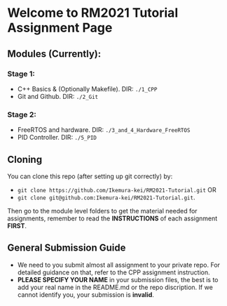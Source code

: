 # Welcome to RM2021 Tutorial Assignment Page

## Modules (Currently):
### Stage 1:
* C++ Basics & (Optionally Makefile). DIR: `./1_CPP`
* Git and Github. DIR: `./2_Git`

### Stage 2:
* FreeRTOS and hardware. DIR: `./3_and_4_Hardware_FreeRTOS`
* PID Controller. DIR: `./5_PID`
## Cloning
You can clone this repo (after setting up git correctly) by:
* `git clone https://github.com/Ikemura-kei/RM2021-Tutorial.git` OR
* `git clone git@github.com:Ikemura-kei/RM2021-Tutorial.git`.

Then go to the module level folders to get the material needed for assignments, remember to read the __INSTRUCTIONS__ of each assignment __FIRST__.

## General Submission Guide
* We need to you submit almost all assignment to your private repo. For detailed guidance on that, refer to the CPP assignment instruction.
* __PLEASE SPECIFY YOUR NAME__ in your submission files, the best is to add your real name in the README.md or the repo discription. If we cannot identify you, your submission is __invalid__.
